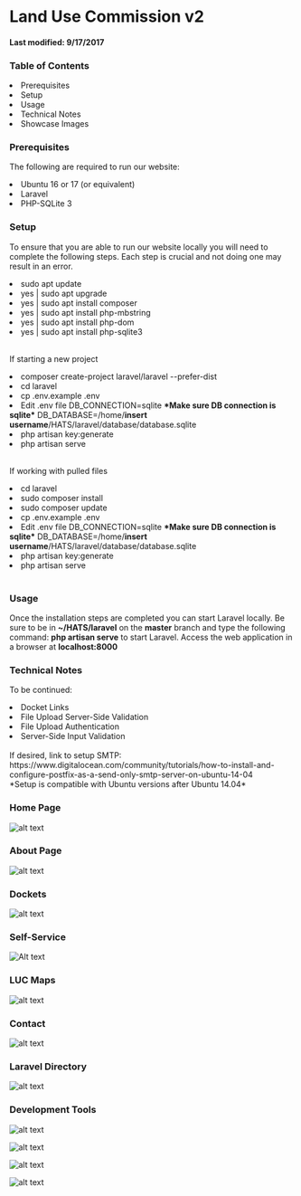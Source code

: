 # Land Use Commission v2
#### Last modified: 9/17/2017

### Table of Contents
<li>Prerequisites</li>
<li>Setup</li>
<li>Usage</li>
<li>Technical Notes</li>
<li>Showcase Images</li>

### Prerequisites
The following are required to run our website:
<li>Ubuntu 16 or 17 (or equivalent)</li>
<li>Laravel</li>
<li>PHP-SQLite 3</li>

### Setup
To ensure that you are able to run our website locally you will need to complete the following steps. Each step is crucial and not doing one may result in an error.
<li>sudo apt update</li>
<li>yes | sudo apt upgrade</li>
<li>yes | sudo apt install composer</li>
<li>yes | sudo apt install php-mbstring</li>
<li>yes | sudo apt install php-dom</li>
<li>yes | sudo apt install php-sqlite3</li><br>

If starting a new project
<li>composer create-project laravel/laravel --prefer-dist</li>
<li>cd laravel</li>
<li>cp .env.example .env</li>
<li>Edit .env file 
DB_CONNECTION=sqlite <b>*Make sure DB connection is sqlite*</b>
DB_DATABASE=/home/<b>insert username</b>/HATS/laravel/database/database.sqlite</li>
<li>php artisan key:generate</li>
<li>php artisan serve</li><br>

If working with pulled files
<li>cd laravel</li>
<li>sudo composer install</li>
<li>sudo composer update</li>
<li>cp .env.example .env</li>
<li>Edit .env file 
DB_CONNECTION=sqlite <b>*Make sure DB connection is sqlite*</b>
DB_DATABASE=/home/<b>insert username</b>/HATS/laravel/database/database.sqlite</li>
<li>php artisan key:generate</li>
<li>php artisan serve</li><br>

### Usage
Once the installation steps are completed you can start Laravel locally. Be sure to be in <b>~/HATS/laravel</b> on the <b>master</b> branch and type the following command: <b>php artisan serve</b> to start Laravel. Access the web application in a browser at <b>localhost:8000</b>

### Technical Notes
To be continued:
<li>Docket Links</li>
<li>File Upload Server-Side Validation</li>
<li>File Upload Authentication</li>
<li>Server-Side Input Validation</li>
<br>
If desired, link to setup SMTP:<br>
https://www.digitalocean.com/community/tutorials/how-to-install-and-configure-postfix-as-a-send-only-smtp-server-on-ubuntu-14-04<br>
*Setup is compatible with Ubuntu versions after Ubuntu 14.04*

### Home Page
![alt text](https://github.com/HACC17/HATS/imgs/home.png)

### About Page
![alt text](https://github.com/HACC17/HATS/imgs/about.png)

### Dockets
![alt text](https://github.com/HACC17/imgs/dockets.png)

### Self-Service
![Alt text](https://github.com/HACC17/HATS/imgs/selfservice.png)

### LUC Maps
![alt text](https://github.com/HACC17/HATS/imgs/lucmaps.png)

### Contact
![alt text](https://github.com/HACC17/imgs/contact.png)

### Laravel Directory
![alt text](https://github.com/HACC17/HATS/imgs/laravel-dir.png)

### Development Tools
![alt text](https://github.com/HACC17/HATS/imgs/laravel-framework-logo.png)

![alt text](https://github.com/HACC17/HATS/imgs/php-sqlite.jpg)

![alt text](https://github.com/HACC17/HATS/imgs/trello_1x.png)

![alt text](https://github.com/HACC17/HATS/imgs/ubuntu_logo.jpg)

